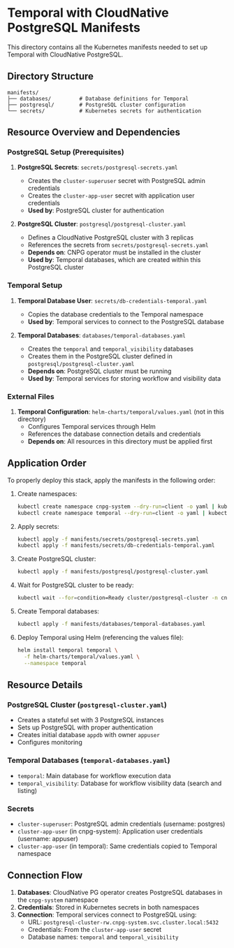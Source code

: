 # Temporal with CloudNative PostgreSQL Manifests

This directory contains all the Kubernetes manifests needed to set up Temporal with CloudNative PostgreSQL.

## Directory Structure

```
manifests/
├── databases/         # Database definitions for Temporal
├── postgresql/        # PostgreSQL cluster configuration
└── secrets/           # Kubernetes secrets for authentication
```

## Resource Overview and Dependencies

### PostgreSQL Setup (Prerequisites)

1. **PostgreSQL Secrets**: `secrets/postgresql-secrets.yaml`
   - Creates the `cluster-superuser` secret with PostgreSQL admin credentials
   - Creates the `cluster-app-user` secret with application user credentials
   - **Used by**: PostgreSQL cluster for authentication

2. **PostgreSQL Cluster**: `postgresql/postgresql-cluster.yaml`
   - Defines a CloudNative PostgreSQL cluster with 3 replicas
   - References the secrets from `secrets/postgresql-secrets.yaml`
   - **Depends on**: CNPG operator must be installed in the cluster
   - **Used by**: Temporal databases, which are created within this PostgreSQL cluster

### Temporal Setup

1. **Temporal Database User**: `secrets/db-credentials-temporal.yaml`
   - Copies the database credentials to the Temporal namespace
   - **Used by**: Temporal services to connect to the PostgreSQL database

2. **Temporal Databases**: `databases/temporal-databases.yaml`
   - Creates the `temporal` and `temporal_visibility` databases
   - Creates them in the PostgreSQL cluster defined in `postgresql/postgresql-cluster.yaml`
   - **Depends on**: PostgreSQL cluster must be running
   - **Used by**: Temporal services for storing workflow and visibility data

### External Files

1. **Temporal Configuration**: `helm-charts/temporal/values.yaml` (not in this directory)
   - Configures Temporal services through Helm
   - References the database connection details and credentials
   - **Depends on**: All resources in this directory must be applied first

## Application Order

To properly deploy this stack, apply the manifests in the following order:

1. Create namespaces:
   ```bash
   kubectl create namespace cnpg-system --dry-run=client -o yaml | kubectl apply -f -
   kubectl create namespace temporal --dry-run=client -o yaml | kubectl apply -f -
   ```

2. Apply secrets:
   ```bash
   kubectl apply -f manifests/secrets/postgresql-secrets.yaml
   kubectl apply -f manifests/secrets/db-credentials-temporal.yaml
   ```

3. Create PostgreSQL cluster:
   ```bash
   kubectl apply -f manifests/postgresql/postgresql-cluster.yaml
   ```

4. Wait for PostgreSQL cluster to be ready:
   ```bash
   kubectl wait --for=condition=Ready cluster/postgresql-cluster -n cnpg-system --timeout=300s
   ```

5. Create Temporal databases:
   ```bash
   kubectl apply -f manifests/databases/temporal-databases.yaml
   ```

6. Deploy Temporal using Helm (referencing the values file):
   ```bash
   helm install temporal temporal \
     -f helm-charts/temporal/values.yaml \
     --namespace temporal
   ```

## Resource Details

### PostgreSQL Cluster (`postgresql-cluster.yaml`)
- Creates a stateful set with 3 PostgreSQL instances
- Sets up PostgreSQL with proper authentication
- Creates initial database `appdb` with owner `appuser`
- Configures monitoring

### Temporal Databases (`temporal-databases.yaml`)
- `temporal`: Main database for workflow execution data
- `temporal_visibility`: Database for workflow visibility data (search and listing)

### Secrets
- `cluster-superuser`: PostgreSQL admin credentials (username: postgres)
- `cluster-app-user` (in cnpg-system): Application user credentials (username: appuser)
- `cluster-app-user` (in temporal): Same credentials copied to Temporal namespace

## Connection Flow

1. **Databases**: CloudNative PG operator creates PostgreSQL databases in the `cnpg-system` namespace
2. **Credentials**: Stored in Kubernetes secrets in both namespaces
3. **Connection**: Temporal services connect to PostgreSQL using:
   - URL: `postgresql-cluster-rw.cnpg-system.svc.cluster.local:5432`
   - Credentials: From the `cluster-app-user` secret
   - Database names: `temporal` and `temporal_visibility` 
